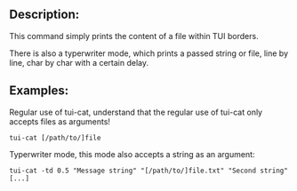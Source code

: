 Description:
------------

This command simply prints the content of a file within TUI borders.

There is also a typerwriter mode, which prints a passed string or file, line by line, char by char with a certain delay.

Examples:
---------
Regular use of tui-cat, understand that the regular use of tui-cat only accepts files as arguments!

	tui-cat [/path/to/]file

Typerwriter mode, this mode also accepts a string as an argument:

	tui-cat -td 0.5 "Message string" "[/path/to/]file.txt" "Second string" [...]